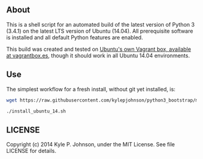 About
-----
This is a shell script for an automated build of the latest version of Python 3 (3.4.1) on the latest LTS version of Ubuntu (14.04). All prerequisite software is installed and all default Python features are enabled.

This build was created and tested on [Ubuntu's own Vagrant box, available at vagrantbox.es](http://www.vagrantbox.es/), though it should work in all Ubuntu 14.04 environments.

Use
---
The simplest workflow for a fresh install, without git yet installed, is:

``` bash
wget https://raw.githubusercontent.com/kylepjohnson/python3_bootstrap/master/install_ubuntu_14.sh

./install_ubuntu_14.sh
```


LICENSE
-------
Copyright (c) 2014 Kyle P. Johnson, under the MIT License. See file LICENSE for details.